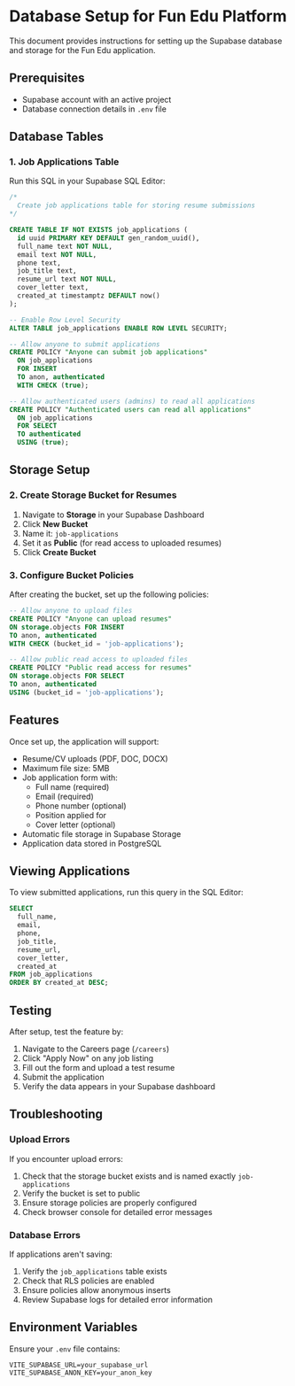 # Database Setup for Fun Edu Platform

This document provides instructions for setting up the Supabase database and storage for the Fun Edu application.

## Prerequisites

- Supabase account with an active project
- Database connection details in `.env` file

## Database Tables

### 1. Job Applications Table

Run this SQL in your Supabase SQL Editor:

```sql
/*
  Create job applications table for storing resume submissions
*/

CREATE TABLE IF NOT EXISTS job_applications (
  id uuid PRIMARY KEY DEFAULT gen_random_uuid(),
  full_name text NOT NULL,
  email text NOT NULL,
  phone text,
  job_title text,
  resume_url text NOT NULL,
  cover_letter text,
  created_at timestamptz DEFAULT now()
);

-- Enable Row Level Security
ALTER TABLE job_applications ENABLE ROW LEVEL SECURITY;

-- Allow anyone to submit applications
CREATE POLICY "Anyone can submit job applications"
  ON job_applications
  FOR INSERT
  TO anon, authenticated
  WITH CHECK (true);

-- Allow authenticated users (admins) to read all applications
CREATE POLICY "Authenticated users can read all applications"
  ON job_applications
  FOR SELECT
  TO authenticated
  USING (true);
```

## Storage Setup

### 2. Create Storage Bucket for Resumes

1. Navigate to **Storage** in your Supabase Dashboard
2. Click **New Bucket**
3. Name it: `job-applications`
4. Set it as **Public** (for read access to uploaded resumes)
5. Click **Create Bucket**

### 3. Configure Bucket Policies

After creating the bucket, set up the following policies:

```sql
-- Allow anyone to upload files
CREATE POLICY "Anyone can upload resumes"
ON storage.objects FOR INSERT
TO anon, authenticated
WITH CHECK (bucket_id = 'job-applications');

-- Allow public read access to uploaded files
CREATE POLICY "Public read access for resumes"
ON storage.objects FOR SELECT
TO anon, authenticated
USING (bucket_id = 'job-applications');
```

## Features

Once set up, the application will support:

- Resume/CV uploads (PDF, DOC, DOCX)
- Maximum file size: 5MB
- Job application form with:
  - Full name (required)
  - Email (required)
  - Phone number (optional)
  - Position applied for
  - Cover letter (optional)
- Automatic file storage in Supabase Storage
- Application data stored in PostgreSQL

## Viewing Applications

To view submitted applications, run this query in the SQL Editor:

```sql
SELECT
  full_name,
  email,
  phone,
  job_title,
  resume_url,
  cover_letter,
  created_at
FROM job_applications
ORDER BY created_at DESC;
```

## Testing

After setup, test the feature by:

1. Navigate to the Careers page (`/careers`)
2. Click "Apply Now" on any job listing
3. Fill out the form and upload a test resume
4. Submit the application
5. Verify the data appears in your Supabase dashboard

## Troubleshooting

### Upload Errors

If you encounter upload errors:

1. Check that the storage bucket exists and is named exactly `job-applications`
2. Verify the bucket is set to public
3. Ensure storage policies are properly configured
4. Check browser console for detailed error messages

### Database Errors

If applications aren't saving:

1. Verify the `job_applications` table exists
2. Check that RLS policies are enabled
3. Ensure policies allow anonymous inserts
4. Review Supabase logs for detailed error information

## Environment Variables

Ensure your `.env` file contains:

```
VITE_SUPABASE_URL=your_supabase_url
VITE_SUPABASE_ANON_KEY=your_anon_key
```
